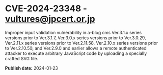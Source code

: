 # CVE-2024-23348 - vultures@jpcert.or.jp

Improper input validation vulnerability in a-blog cms Ver.3.1.x series versions prior to Ver.3.1.7, Ver.3.0.x series versions prior to Ver.3.0.29, Ver.2.11.x series versions prior to Ver.2.11.58, Ver.2.10.x series versions prior to Ver.2.10.50, and Ver.2.9.0 and earlier allows a remote authenticated attacker to execute arbitrary JavaScript code by uploading a specially crafted SVG file.

**Publish date:** 2024-01-23

